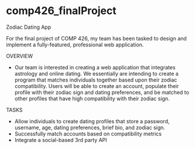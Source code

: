 # comp426_finalProject
Zodiac Dating App

For the final project of COMP 426, my team has been tasked to design and implement a fully-featured, professional web application. 

OVERVIEW

- Our team is interested in creating a web application that integrates astrology and online dating. We essentially are intending to create a program that matches individuals together based upon their zodiac compatibility. Users will be able to create an account, populate their profile with their zodiac sign and dating preferences, and be matched to other profiles that have high compatibility with their zodiac sign. 

TASKS

- Allow individuals to create dating profiles that store a password, username, age, dating preferences, brief bio, and zodiac sign.
- Successfully match accounts based on compatibility metrics
- Integrate a social-based 3rd party API
